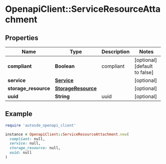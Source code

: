 # OpenapiClient::ServiceResourceAttachment

## Properties

| Name | Type | Description | Notes |
| ---- | ---- | ----------- | ----- |
| **compliant** | **Boolean** | compliant | [optional][default to false] |
| **service** | [**Service**](Service.md) |  | [optional] |
| **storage_resource** | [**StorageResource**](StorageResource.md) |  | [optional] |
| **uuid** | **String** | uuid | [optional] |

## Example

```ruby
require 'autosde_openapi_client'

instance = OpenapiClient::ServiceResourceAttachment.new(
  compliant: null,
  service: null,
  storage_resource: null,
  uuid: null
)
```

